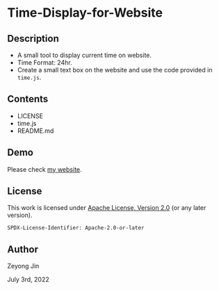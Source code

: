 # Time-Display-for-Website

## Description
- A small tool to display current time on website.
- Time Format: 24hr.
- Create a small text box on the website and use the code provided in `time.js`.

## Contents
- LICENSE
- time.js
- README.md

## Demo
Please check [my website](https://www.zeyongjin.net/).

## License

This work is licensed under [Apache License, Version 2.0](https://www.apache.org/licenses/LICENSE-2.0) (or any later version). 

`SPDX-License-Identifier: Apache-2.0-or-later`

## Author

Zeyong Jin

July 3rd, 2022
